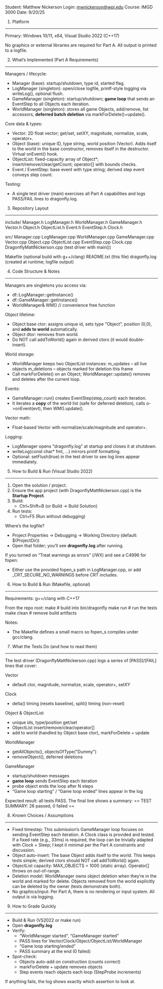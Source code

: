 ﻿

Student:  Matthew Nickerson
Login:    mwnickerson@wpi.edu
Course:   IMGD 3000
Date:     9/20/25


1) Platform
-----------
Primary:  Windows 10/11, x64, Visual Studio 2022 (C++17)

No graphics or external libraries are required for Part A. All output is printed to a logfile.


2) What’s Implemented (Part A Requirements)
-------------------------------------------
Managers / lifecycle:
- Manager (base): startup/shutdown, type id, started flag.
- LogManager (singleton): open/close logfile, printf-style logging via writeLog(), optional flush.
- GameManager (singleton): startup/shutdown; **game loop** that sends an EventStep to all Objects each iteration.
- WorldManager (singleton): stores all game Objects, add/remove, list accessors, **deferred batch deletion** via markForDelete()+update().

Core data & types:
- Vector: 2D float vector; get/set, setXY, magnitude, normalize, scale, operator+.
- Object (base): unique ID, type string, world position (Vector). Adds itself to the world in the base constructor, removes itself in the destructor. Virtual onEvent() hook.
- ObjectList: fixed-capacity array of Object*; insert/remove/clear/getCount; operator[] with bounds checks.
- Event / EventStep: base event with type string; derived step event conveys step count.

Testing:
- A single test driver (main) exercises all Part A capabilities and logs PASS/FAIL lines to dragonfly.log.


3) Repository Layout
--------------------
include/
  Manager.h
  LogManager.h
  WorldManager.h
  GameManager.h
  Vector.h
  Object.h
  ObjectList.h
  Event.h
  EventStep.h
  Clock.h

src/
  Manager.cpp
  LogManager.cpp
  WorldManager.cpp
  GameManager.cpp
  Vector.cpp
  Object.cpp
  ObjectList.cpp
  EventStep.cpp
  Clock.cpp
  DragonflyMattNickerson.cpp   (test driver with main())

Makefile           (optional build with g++/clang)
README.txt         (this file)
dragonfly.log      (created at runtime; logfile output)


4) Code Structure & Notes
-------------------------
Managers are singletons you access via:
  - df::LogManager::getInstance()
  - df::GameManager::getInstance()
  - WorldManager& WM()  // convenience free function

Object lifetime:
  - Object base ctor: assigns unique id, sets type "Object", position (0,0), and **adds to world** automatically.
  - Object dtor: removes from world.
  - Do NOT call addToWorld() again in derived ctors (it would double-insert).

World storage:
  - WorldManager keeps two ObjectList instances:
      m_updates   – all live objects
      m_deletions – objects marked for deletion this frame
  - Call markForDelete() on an Object; WorldManager::update() removes and deletes after the current loop.

Events:
  - GameManager::run() creates EventStep(step_count) each iteration.
  - It iterates a **copy** of the world list (safe for deferred deletion), calls o->onEvent(evt), then WM().update().

Vector math:
  - Float-based Vector with normalize/scale/magnitude and operator+.

Logging:
  - LogManager opens "dragonfly.log" at startup and closes it at shutdown.
  - writeLog(const char* fmt, ...) mirrors printf formatting.
  - Optional: setFlush(true) in the test driver to see log lines appear immediately.


5) How to Build & Run (Visual Studio 2022)
------------------------------------------
1. Open the solution / project.
2. Ensure the app project (with DragonflyMattNickerson.cpp) is the **Startup Project**.
3. Build:
   - Ctrl+Shift+B  (or Build → Build Solution)
4. Run tests:
   - Ctrl+F5 (Run without debugging)

Where’s the logfile?
- Project Properties → Debugging → Working Directory (default: $(ProjectDir))
- Open that folder; you’ll see **dragonfly.log** after running.

If you turned on “Treat warnings as errors” (/WX) and see a C4996 for fopen:
- Either use the provided fopen_s path in LogManager.cpp, or add _CRT_SECURE_NO_WARNINGS before CRT includes.


6) How to Build & Run (Makefile, optional)
------------------------------------------
Requirements: g++/clang with C++17

From the repo root:
  make            # build into bin/dragonfly
  make run        # run the tests
  make clean      # remove build artifacts

Notes:
- The Makefile defines a small macro so fopen_s compiles under gcc/clang.


7) What the Tests Do (and how to read them)
-------------------------------------------
The test driver (DragonflyMattNickerson.cpp) logs a series of [PASS]/[FAIL] lines that cover:

Vector
  - default ctor, magnitude, normalize, scale, operator+, setXY

Clock
  - delta() timing (resets baseline), split() timing (non-reset)

Object & ObjectList
  - unique ids, type/position get/set
  - ObjectList insert/remove/clear/operator[]
  - add to world (handled by Object base ctor), markForDelete + update

WorldManager
  - getAllObjects(), objectsOfType("Dummy")
  - removeObject(), deferred deletions

GameManager
  - startup/shutdown messages
  - **game loop** sends EventStep each iteration
  - probe object ends the loop after N steps
  - “Game loop starting” / “Game loop ended” lines appear in the log

Expected result: all tests PASS. The final line shows a summary:
  == TEST SUMMARY: 26 passed, 0 failed ==


8) Known Choices / Assumptions
------------------------------
- Fixed timestep: This submission’s GameManager loop focuses on sending EventStep each iteration. A Clock class is provided and tested. If a fixed rate (e.g., 33ms) is required, the loop can be trivially adapted with Clock + Sleep; I kept it minimal per the Part A constraints and discussion.
- Object auto-insert: The base Object adds itself to the world. This keeps tests simple; derived ctors should NOT call addToWorld() again.
- ObjectList capacity: MAX_OBJECTS = 1000 (static array). Operator[] throws on out-of-range.
- Deletion model: WorldManager owns object deletion when they’re in the world and marked for delete. Objects removed from the world explicitly can be deleted by the owner (tests demonstrate both).
- No graphics/input: Per Part A, there is no rendering or input system. All output is via logging.


9) How to Grade Quickly
-----------------------
- Build & Run (VS2022 or make run)
- Open **dragonfly.log**
- Verify:
  - “WorldManager started”, “GameManager started”
  - PASS lines for Vector/Clock/Object/ObjectList/WorldManager
  - “Game loop starting/ended”
  - PASS summary at the end (0 failed)
- Spot-check:
  - Objects auto-add on construction (counts correct)
  - markForDelete + update removes objects
  - Step events reach objects each loop (StepProbe increments)

If anything fails, the log shows exactly which assertion to look at.

